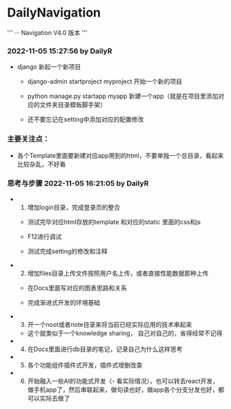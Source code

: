 # DailyNavigation

'''
··· Navigation V4.0 版本 
'''

### 2022-11-05 15:27:56 by DailyR

- django 新起一个新项目

	- django-admin startproject myproject 开始一个新的项目

	- python manage.py startapp myapp 新建一个app（就是在项目里添加对应的文件夹目录模板脚手架）

	- 还不要忘记在setting中添加对应的配置修改

### 主要关注点：

- 各个Template里面要新建对应app用到的html，不要单独一个总目录，看起来比较杂乱，不好看



### 思考与步骤  2022-11-05 16:21:05 by DailyR

- 1. 增加login目录，完成登录页的整合

	- 测试完毕对应html存放的template 和对应的static 里面的css和js

	- F12进行调试

	- 测试完成setting的修改和注释

- 2. 增加files目录上传文件按照用户名上传，或者直接性能数据那种上传

	- 在Docs里面写对应的图表思路和关系

	- 完成渐进式开发的环境基础
	
- 3. 开一个noot或者note目录来将当前已经实际应用的技术串起来

	- 这个就类似于一个knowledge sharing， 自己对自己的，省得经常不记得


- 4. 在Docs里面进行db目录的笔记，记录自己为什么这样思考

- 5. 各个功能组件插件式开发，插件式增删改查

- 6. 开始融入一些AI的功能式开发（- 看实际情况），也可以转去react开发，做手机app了，然后串联起来，做句读也好，做app各个分支分发也好，都可以实际去做了